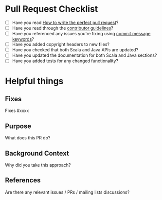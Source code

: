 <!--- Copyright (C) from 2022 The Play Framework Contributors <https://github.com/playframework>, 2011-2021 Lightbend Inc. <https://www.lightbend.com> -->

# Pull Request Checklist

* [ ] Have you read [How to write the perfect pull request](https://github.com/blog/1943-how-to-write-the-perfect-pull-request)?
* [ ] Have you read through the [contributor guidelines](https://www.playframework.com/contributing)?
* [ ] Have you referenced any issues you're fixing using [commit message keywords](https://help.github.com/articles/closing-issues-using-keywords/)?
* [ ] Have you added copyright headers to new files?
* [ ] Have you checked that both Scala and Java APIs are updated?
* [ ] Have you updated the documentation for both Scala and Java sections?
* [ ] Have you added tests for any changed functionality?

# Helpful things

## Fixes

Fixes #xxxx

## Purpose

What does this PR do?

## Background Context

Why did you take this approach?

## References

Are there any relevant issues / PRs / mailing lists discussions?

